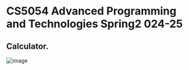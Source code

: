 # CS5054 Advanced Programming and Technologies Spring2 024-25

 ## Calculator.
![image](https://github.com/user-attachments/assets/72a87727-d15a-4953-8da5-cb43b152bbd2)



